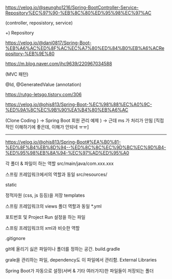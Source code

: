 https://velog.io/@seungho1216/Spring-BootController-Service-Repository%EC%97%90-%EB%8C%80%ED%95%98%EC%97%AC

(controller, reposistory, service)

+) Repository

https://velog.io/@dani0817/Spring-Boot-%EB%A6%AC%ED%8F%AC%EC%A7%80%ED%84%B0%EB%A6%ACRepository-%EB%9E%80



https://m.blog.naver.com/jhc9639/220967034588

(MVC 패턴)


@Id, @GeneratedValue (annotation)

https://rutgo-letsgo.tistory.com/306


https://velog.io/@ohjs813/Spring-Boot-%EC%98%88%EC%A0%9C-%ED%9A%8C%EC%9B%90%EA%B4%80%EB%A6%AC

(Clone Coding ) -> Spring Boot 회원 관리 예제 ) -> 근데 ms 가 처리가 안됨 
[직접적인 이해하기에 좋은데, 이해가 안되네 ㅠㅠ]


-----------------------

https://velog.io/@ohjs813/Spring-Boot#%EA%B0%81-%ED%8F%B4%EB%8D%94--%ED%8C%8C%EC%9D%BC%EC%9D%B4-%ED%95%98%EB%8A%94-%EC%97%AD%ED%95%A0

각 폴더 & 파일이 하는 역할
src/main/java/com.xxx.xxx

스프링 프레임워크에서의 역할과 동일
src/resources/

static

정적자원 (css, js 등등)을 저장
templates

스프링 프레임워크의 views 폴더 역할과 동일
*.yml

포트번호 및 Project Run 설정을 하는 파일

스프링 프레임워크의 xml과 비슷한 역할

.gitignore

git에 올리기 싫은 파일이나 폴더를 정하는 공간.
build.gradle

grale을 관리하는 파일, dependency도 이 파일에서 관리함.
External Libraries

Spring Boot가 자동으로 설정(서버 & 기타 여러가지)한 파일들이 저장되는 폴더

